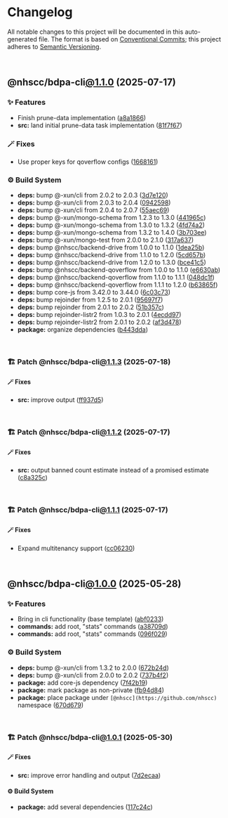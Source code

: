 # Changelog

All notable changes to this project will be documented in this auto-generated
file. The format is based on [Conventional Commits][1];
this project adheres to [Semantic Versioning][2].

<br />

## @nhscc/bdpa-cli[@1.1.0][3] (2025-07-17)

### ✨ Features

- Finish prune-data implementation ([a8a1866][4])
- **src:** land initial prune-data task implementation ([81f7f67][5])

### 🪄 Fixes

- Use proper keys for qoverflow configs ([1668161][6])

### ⚙️ Build System

- **deps:** bump @-xun/cli from 2.0.2 to 2.0.3 ([3d7e120][7])
- **deps:** bump @-xun/cli from 2.0.3 to 2.0.4 ([0942598][8])
- **deps:** bump @-xun/cli from 2.0.4 to 2.0.7 ([55aec69][9])
- **deps:** bump @-xun/mongo-schema from 1.2.3 to 1.3.0 ([441965c][10])
- **deps:** bump @-xun/mongo-schema from 1.3.0 to 1.3.2 ([4fd74a2][11])
- **deps:** bump @-xun/mongo-schema from 1.3.2 to 1.4.0 ([3b703ee][12])
- **deps:** bump @-xun/mongo-test from 2.0.0 to 2.1.0 ([317a637][13])
- **deps:** bump @nhscc/backend-drive from 1.0.0 to 1.1.0 ([1dea25b][14])
- **deps:** bump @nhscc/backend-drive from 1.1.0 to 1.2.0 ([5cd657b][15])
- **deps:** bump @nhscc/backend-drive from 1.2.0 to 1.3.0 ([bce41c5][16])
- **deps:** bump @nhscc/backend-qoverflow from 1.0.0 to 1.1.0 ([e6630ab][17])
- **deps:** bump @nhscc/backend-qoverflow from 1.1.0 to 1.1.1 ([048dc1f][18])
- **deps:** bump @nhscc/backend-qoverflow from 1.1.1 to 1.2.0 ([b63865f][19])
- **deps:** bump core-js from 3.42.0 to 3.44.0 ([6c03c73][20])
- **deps:** bump rejoinder from 1.2.5 to 2.0.1 ([95697f7][21])
- **deps:** bump rejoinder from 2.0.1 to 2.0.2 ([51b357c][22])
- **deps:** bump rejoinder-listr2 from 1.0.3 to 2.0.1 ([4ecdd97][23])
- **deps:** bump rejoinder-listr2 from 2.0.1 to 2.0.2 ([af3d478][24])
- **package:** organize dependencies ([b443dda][25])

<br />

### 🏗️ Patch @nhscc/bdpa-cli[@1.1.3][26] (2025-07-18)

#### 🪄 Fixes

- **src:** improve output ([ff937d5][27])

<br />

### 🏗️ Patch @nhscc/bdpa-cli[@1.1.2][28] (2025-07-17)

#### 🪄 Fixes

- **src:** output banned count estimate instead of a promised estimate ([c8a325c][29])

<br />

### 🏗️ Patch @nhscc/bdpa-cli[@1.1.1][30] (2025-07-17)

#### 🪄 Fixes

- Expand multitenancy support ([cc06230][31])

<br />

## @nhscc/bdpa-cli[@1.0.0][32] (2025-05-28)

### ✨ Features

- Bring in cli functionality (base template) ([abf0233][33])
- **commands:** add root, "stats" commands ([a38709d][34])
- **commands:** add root, "stats" commands ([096f029][35])

### ⚙️ Build System

- **deps:** bump @-xun/cli from 1.3.2 to 2.0.0 ([672b24d][36])
- **deps:** bump @-xun/cli from 2.0.0 to 2.0.2 ([737b4f2][37])
- **package:** add core-js dependency ([7f42b19][38])
- **package:** mark package as non-private ([fb94d84][39])
- **package:** place package under `[@nhscc](https://github.com/nhscc)` namespace ([670d679][40])

<br />

### 🏗️ Patch @nhscc/bdpa-cli[@1.0.1][41] (2025-05-30)

#### 🪄 Fixes

- **src:** improve error handling and output ([7d2ecaa][42])

#### ⚙️ Build System

- **package:** add several dependencies ([117c24c][43])

[1]: https://conventionalcommits.org
[2]: https://semver.org
[3]: https://github.com/nhscc/bdpa-cli/compare/@nhscc/bdpa-cli@1.0.1...@nhscc/bdpa-cli@1.1.0
[4]: https://github.com/nhscc/bdpa-cli/commit/a8a186675ef459ddfe57e6bb56f44cda5341d5f1
[5]: https://github.com/nhscc/bdpa-cli/commit/81f7f679fec2ce376e802135af282832f5404a73
[6]: https://github.com/nhscc/bdpa-cli/commit/1668161d688eb0ce1e1e94bbfbf3ab2a91e0025a
[7]: https://github.com/nhscc/bdpa-cli/commit/3d7e12079d41bd80d3e186676c776e0eb4174000
[8]: https://github.com/nhscc/bdpa-cli/commit/094259842084164b913b9c1e9309be6a68341fa3
[9]: https://github.com/nhscc/bdpa-cli/commit/55aec69918dc4c353adbebb5106310d66552e0d6
[10]: https://github.com/nhscc/bdpa-cli/commit/441965c9dda7bb645503ff18102d5c056dffe67b
[11]: https://github.com/nhscc/bdpa-cli/commit/4fd74a20ffb7a317669e27e537b92c5c6155de3e
[12]: https://github.com/nhscc/bdpa-cli/commit/3b703eea378ec23b139b335e1cb42754219a9075
[13]: https://github.com/nhscc/bdpa-cli/commit/317a6373f1ead2eb5d13884f63e9c8eba66466f5
[14]: https://github.com/nhscc/bdpa-cli/commit/1dea25bb9170cda30330a8faf79cac31b7075638
[15]: https://github.com/nhscc/bdpa-cli/commit/5cd657b6aeb1fedd9cfca9e0dee33b9d602c395c
[16]: https://github.com/nhscc/bdpa-cli/commit/bce41c52907b7abe6aab1d8c86128fb31231a06d
[17]: https://github.com/nhscc/bdpa-cli/commit/e6630abfb1645f53bced886f758169b18f443fdb
[18]: https://github.com/nhscc/bdpa-cli/commit/048dc1f4048271bba692e6afc5b4864bbe7c9e4c
[19]: https://github.com/nhscc/bdpa-cli/commit/b63865f96f712dd21c9b4d789642bb9259601033
[20]: https://github.com/nhscc/bdpa-cli/commit/6c03c734acfa07e35529584baad9f0a55a68b9f7
[21]: https://github.com/nhscc/bdpa-cli/commit/95697f76db190e51fc88d04f69df28ec905e1b61
[22]: https://github.com/nhscc/bdpa-cli/commit/51b357cb985bd3addb73af93e77a6d4cf6bd95cf
[23]: https://github.com/nhscc/bdpa-cli/commit/4ecdd97e0008bfb3281d5a610322193e02103382
[24]: https://github.com/nhscc/bdpa-cli/commit/af3d4784bcd0f7dee24607091d89d8f6076cc15c
[25]: https://github.com/nhscc/bdpa-cli/commit/b443dda9da2c3974bea826255c4901d097423985
[26]: https://github.com/nhscc/bdpa-cli/compare/@nhscc/bdpa-cli@1.1.2...@nhscc/bdpa-cli@1.1.3
[27]: https://github.com/nhscc/bdpa-cli/commit/ff937d5fa5de96938ab72f8ce38af693e479fb18
[28]: https://github.com/nhscc/bdpa-cli/compare/@nhscc/bdpa-cli@1.1.1...@nhscc/bdpa-cli@1.1.2
[29]: https://github.com/nhscc/bdpa-cli/commit/c8a325cdd3d6bbbd34604fbd2249eb233fe4776a
[30]: https://github.com/nhscc/bdpa-cli/compare/@nhscc/bdpa-cli@1.1.0...@nhscc/bdpa-cli@1.1.1
[31]: https://github.com/nhscc/bdpa-cli/commit/cc06230b8b3c4bd28c3da1903ce886e7c819a1ce
[32]: https://github.com/nhscc/bdpa-cli/compare/abf0233e2b7377c224dc40d02e6091f130c94db7...@nhscc/bdpa-cli@1.0.0
[33]: https://github.com/nhscc/bdpa-cli/commit/abf0233e2b7377c224dc40d02e6091f130c94db7
[34]: https://github.com/nhscc/bdpa-cli/commit/a38709d3e8aeaebaa5c2320def4a3fc254ac04c8
[35]: https://github.com/nhscc/bdpa-cli/commit/096f0290505c411b3fdc7f796df6e6ea029f5bff
[36]: https://github.com/nhscc/bdpa-cli/commit/672b24d9314522a1edf0ba05bc015cc76eda8941
[37]: https://github.com/nhscc/bdpa-cli/commit/737b4f2ca1090929d747a088dd2c130424b5306e
[38]: https://github.com/nhscc/bdpa-cli/commit/7f42b19c00d44ee2ec3c689990c4f9fb3c09232d
[39]: https://github.com/nhscc/bdpa-cli/commit/fb94d84b32201c9d8dab385121a53d5c0ecc3177
[40]: https://github.com/nhscc/bdpa-cli/commit/670d6794a5cff2701b76ae7c78a2f6f20dbd2ecb
[41]: https://github.com/nhscc/bdpa-cli/compare/@nhscc/bdpa-cli@1.0.0...@nhscc/bdpa-cli@1.0.1
[42]: https://github.com/nhscc/bdpa-cli/commit/7d2ecaa554069434ddf0e3f05118f816332f92a4
[43]: https://github.com/nhscc/bdpa-cli/commit/117c24c40266cf7a0f902a1bfc12de23f5efda5d

